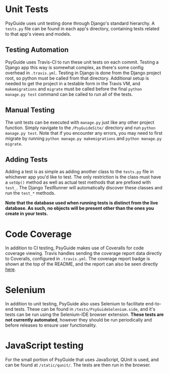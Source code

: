 # Unit Tests

PsyGuide uses unit testing done through Django's standard hierarchy.  A `tests.py` file can be found in each app's directory, containing tests related to that app's views and models.

## Testing Automation

PsyGuide uses Travis-CI to run these unit tests on each commit.  Testing a Django app this way is somewhat complex, as there's some config overhead in `.travis.yml`.  Testing in Django is done from the Django project root, so python must be called from that directory.  Additional setup is needed to get the project in a testable form in the Travis VM, and `makemigrations` and `migrate` must be called before the final `python manage.py test` command can be called to run all of the tests.

## Manual Testing

The unit tests can be executed with `manage.py` just like any other project function.  Simply navigate to the `/PsyGuideSite/` directory and run `python manage.py test`.  Note that if you encounter any errors, you may need to first migrate by running `python manage.py makemigrations` and `python manage.py migrate`.

## Adding Tests

Adding a test is as simple as adding another class to the `tests.py` file in whichever app you'd like to test.  The only restriction is the class must have a `setUp()` method as well as actual test methods that are prefixed with `test_`.  The Django TestRunner will automatically discover these classes and run the `test_*` methods.

**Note that the database used when running tests is distinct from the live database.  As such, no objects will be present other than the ones you create in your tests.**

# Code Coverage

In addition to CI testing, PsyGuide makes use of Coveralls for code coverage viewing.  Travis handles sending the coverage report data directly to Coveralls, configured in `.travis.yml`.  The coverage report badge is shown at the top of the README, and the report can also be seen directly [here](https://coveralls.io/github/friday-the-13th/Front-end).

# Selenium

In addition to unit testing, PsyGuide also uses Selenium to facilitate end-to-end tests.  These can be found in `/tests/PsyGuideSelenium.side`, and it's tests can be run using the Selenium-IDE browser extension.  **These tests are not currently automated**, however they should be run periodically and before releases to ensure user functionality.

# JavaScript testing

For the small portion of PsyGuide that uses JavaScript, QUnit is used, and can be found at `/static/qunit/`.  The tests are then run in the browser.
